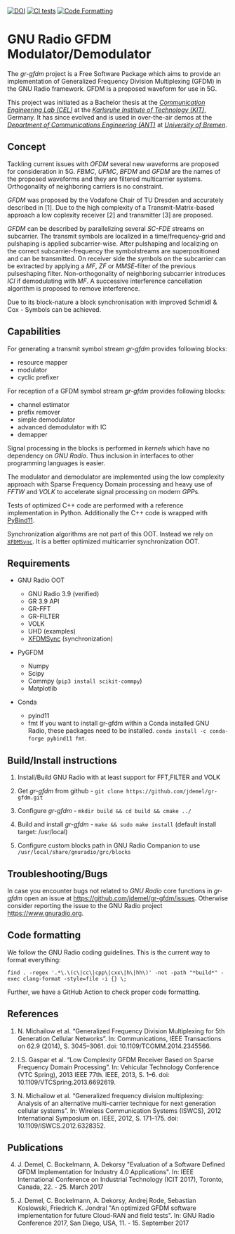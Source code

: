 [![DOI](https://zenodo.org/badge/59550080.svg)](https://zenodo.org/badge/latestdoi/59550080)
[![CI tests](https://github.com/jdemel/gr-gfdm/actions/workflows/run-test.yml/badge.svg)](https://github.com/jdemel/gr-gfdm/actions/workflows/run-test.yml)
[![Code Formatting](https://github.com/jdemel/gr-gfdm/actions/workflows/check-formatting.yml/badge.svg)](https://github.com/jdemel/gr-gfdm/actions/workflows/check-formatting.yml)

GNU Radio GFDM Modulator/Demodulator
================

The *gr-gfdm* project is a Free Software Package which aims to provide an implementation of Generalized Frequency Division Multiplexing (GFDM) in the GNU Radio framework. GFDM is a proposed waveform for use in 5G.

This project was initiated as a Bachelor thesis at the [*Communication Engineering Lab (CEL)*](http://www.cel.kit.edu) at the [*Karlsruhe Institute of Technology (KIT)*](https://www.kit.edu/), Germany.
It has since evolved and is used in over-the-air demos at the [*Department of Communications Engineering (ANT)*](https://www.ant.uni-bremen.de) at [*University of Bremen*](https://uni-bremen.de).

Concept
-------------
Tackling current issues with *OFDM* several new waveforms are proposed for consideration in 5G. *FBMC*, *UFMC*, *BFDM* and *GFDM* are the names of the proposed waveforms and they are filtered multicarrier systems. Orthogonality of neighboring carriers is no constraint.

*GFDM* was proposed by the Vodafone Chair of TU Dresden and accurately described in [1]. Due to the high complexity of a Transmit-Matrix-based approach a low coplexity receiver [2] and transmitter [3] are proposed.

*GFDM* can be described by parallelizing several *SC-FDE* streams on subcarrier. The transmit symbols are localized in a time/frequency-grid and pulshaping is applied subcarrier-wise. After pulshaping and localizing on the correct subcarrier-frequency the symbolstreams are superpositioned and can be transmitted. On receiver side the symbols on the subcarrier can be extracted by applying a *MF*, *ZF* or *MMSE*-filter of the previous pulseshaping filter. Non-orthogonality of neighboring subcarrier introduces *ICI* if demodulating with *MF*. A successive interference cancellation algorithm is proposed to remove interference.

Due to its block-nature a block synchronisation with improved Schmidl & Cox - Symbols can be achieved.

Capabilities
-------------

For generating a transmit symbol stream *gr-gfdm* provides following blocks:

- resource mapper
- modulator
- cyclic prefixer

For reception of a GFDM symbol stream *gr-gfdm* provides following blocks:

- channel estimator
- prefix remover
- simple demodulator
- advanced demodulator with IC
- demapper

Signal processing in the blocks is performed in *kernels* which have no dependency on *GNU Radio*. Thus inclusion in interfaces to other programming languages is easier.

The modulator and demodulator are implemented using the low complexity approach with Sparse Frequency Domain processing and heavy use of *FFTW* and *VOLK* to accelerate signal processing on modern *GPP*s.

Tests of optimized C++ code are performed with a reference implementation in Python.
Additionally the C++ code is wrapped with [PyBind11](https://github.com/pybind/pybind11).

Synchronization algorithms are not part of this OOT. Instead we rely on [`XFDMSync`](https://github.com/jdemel/XFDMSync). It is a better optimized multicarrier synchronization OOT.

Requirements
------------
- GNU Radio OOT
  - GNU Radio 3.9 (verified)
  - GR 3.9 API
  - GR-FFT
  - GR-FILTER
  - VOLK
  - UHD (examples)
  - [XFDMSync](https://github.com/jdemel/XFDMSync) (synchronization)

- PyGFDM
  - Numpy
  - Scipy
  - Commpy (`pip3 install scikit-commpy`)
  - Matplotlib

- Conda
  - pyind11
  - fmt
If you want to install gr-gfdm within a Conda installed GNU Radio, these packages need to be installed.
`conda install -c conda-forge pybind11 fmt`.

Build/Install instructions
------------------------------------

1. Install/Build GNU Radio with at least support for FFT,FILTER and VOLK

2. Get *gr-gfdm* from github - `git clone https://github.com/jdemel/gr-gfdm.git`

3. Configure *gr-gfdm* - `mkdir build && cd build && cmake ../`

4. Build and install *gr-gfdm* - `make && sudo make install` (default install target: /usr/local)

5. Configure custom blocks path in GNU Radio Companion to use `/usr/local/share/gnuradio/grc/blocks`

Troubleshooting/Bugs
------------------------------------

In case you encounter bugs not related to *GNU Radio* core functions in *gr-gfdm* open an issue at <https://github.com/jdemel/gr-gfdm/issues>.
Otherwise consider reporting the issue to the GNU Radio project <https://www.gnuradio.org>.

Code formatting
--------
We follow the GNU Radio coding guidelines. This is the current way to format everything:

`find . -regex '.*\.\(c\|cc\|cpp\|cxx\|h\|hh\)' -not -path "*build*" -exec clang-format -style=file -i {} \;`

Further, we have a GitHub Action to check proper code formatting.

References
-------------
1. N. Michailow et al. “Generalized Frequency Division Multiplexing for 5th Generation Cellular Networks”. In: Communications, IEEE Transactions on 62.9 (2014), S. 3045–3061. doi: 10.1109/TCOMM.2014.2345566.

2. I.S. Gaspar et al. “Low Complexity GFDM Receiver Based on Sparse Frequency Domain Processing”. In: Vehicular Technology Conference (VTC Spring), 2013 IEEE 77th. IEEE, 2013, S. 1–6. doi: 10.1109/VTCSpring.2013.6692619.

3. N. Michailow et al. “Generalized frequency division multiplexing: Analysis of an alternative multi-carrier technique for next generation cellular systems”. In: Wireless Communication Systems (ISWCS), 2012 International Symposium on. IEEE, 2012, S. 171–175. doi: 10.1109/ISWCS.2012.6328352.

Publications
-------------
4. J. Demel, C. Bockelmann, A. Dekorsy "Evaluation of a Software Defined GFDM Implementation for Industry 4.0 Applications". In: IEEE International Conference on Industrial Technology (ICIT 2017), Toronto, Canada, 22. - 25. March 2017

5. J. Demel, C. Bockelmann, A. Dekorsy, Andrej Rode, Sebastian Koslowski, Friedrich K. Jondral "An optimized GFDM software implementation for future Cloud-RAN and field tests". In: GNU Radio Conference 2017, San Diego, USA, 11. - 15. September 2017
